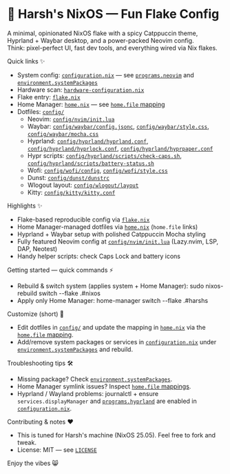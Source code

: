 # 🚀 Harsh's NixOS — Fun Flake Config

A minimal, opinionated NixOS flake with a spicy Catppuccin theme, Hyprland + Waybar desktop, and a power-packed Neovim config.  
Think: pixel-perfect UI, fast dev tools, and everything wired via Nix flakes.

Quick links ✨
- System config: [`configuration.nix`](configuration.nix) — see [`programs.neovim`](configuration.nix) and [`environment.systemPackages`](configuration.nix)
- Hardware scan: [`hardware-configuration.nix`](hardware-configuration.nix)
- Flake entry: [`flake.nix`](flake.nix)
- Home Manager: [`home.nix`](home.nix) — see [`home.file` mapping](home.nix)
- Dotfiles: [`config/`](config/)  
  - Neovim: [`config/nvim/init.lua`](config/nvim/init.lua)  
  - Waybar: [`config/waybar/config.jsonc`](config/waybar/config.jsonc), [`config/waybar/style.css`](config/waybar/style.css), [`config/waybar/mocha.css`](config/waybar/mocha.css)  
  - Hyprland: [`config/hyprland/hyprland.conf`](config/hyprland/hyprland.conf), [`config/hyprland/hyprlock.conf`](config/hyprland/hyprlock.conf), [`config/hyprland/hyprpaper.conf`](config/hyprland/hyprpaper.conf)  
  - Hypr scripts: [`config/hyprland/scripts/check-caps.sh`](config/hyprland/scripts/check-caps.sh), [`config/hyprland/scripts/battery-status.sh`](config/hyprland/scripts/battery-status.sh)  
  - Wofi: [`config/wofi/config`](config/wofi/config), [`config/wofi/style.css`](config/wofi/style.css)  
  - Dunst: [`config/dunst/dunstrc`](config/dunst/dunstrc)  
  - Wlogout layout: [`config/wlogout/layout`](config/wlogout/layout)  
  - Kitty: [`config/kitty/kitty.conf`](config/kitty/kitty.conf)

Highlights ✨
- Flake-based reproducible config via [`flake.nix`](flake.nix)
- Home Manager-managed dotfiles via [`home.nix`](home.nix) (`home.file` links)
- Hyprland + Waybar setup with polished Catppuccin Mocha styling
- Fully featured Neovim config at [`config/nvim/init.lua`](config/nvim/init.lua) (Lazy.nvim, LSP, DAP, Neotest)
- Handy helper scripts: check Caps Lock and battery icons

Getting started — quick commands ⚡
- Rebuild & switch system (applies system + Home Manager):
  sudo nixos-rebuild switch --flake .#nixos
- Apply only Home Manager:
  home-manager switch --flake .#harshs

Customize (short) 🔧
- Edit dotfiles in [`config/`](config/) and update the mapping in [`home.nix`](home.nix) via the [`home.file` mapping](home.nix).
- Add/remove system packages or services in [`configuration.nix`](configuration.nix) under [`environment.systemPackages`](configuration.nix) and rebuild.

Troubleshooting tips 🛠️
- Missing package? Check [`environment.systemPackages`](configuration.nix).
- Home Manager symlink issues? Inspect [`home.file` mappings](home.nix).
- Hyprland / Wayland problems: journalctl + ensure `services.displayManager` and [`programs.hyprland`](configuration.nix) are enabled in [`configuration.nix`](configuration.nix).

Contributing & notes ❤️
- This is tuned for Harsh's machine (NixOS 25.05). Feel free to fork and tweak.
- License: MIT — see [`LICENSE`](LICENSE)

Enjoy the vibes 😸